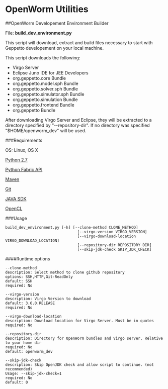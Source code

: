 OpenWorm Utilities
==================

##OpenWorm Developement Environment Builder

File: **build_dev_environment.py**

This script will download, extract and build files necessary to start with Geppetto developement on your local machine.

This script downloads the following:
- Virgo Server
- Eclipse Juno IDE for JEE Developers
- org.geppetto.core Bundle
- org.geppetto.model.sph Bundle
- org.geppetto.solver.sph Bundle
- org.geppetto.simulator.sph Bundle
- org.geppetto.simulation Bundle
- org.geppetto.frontend Bundle
- org.geppetto Bundle

After downloading Virgo Server and Eclipse, they will be extracted to a directory specified by "--repository-dir". If no directory was specified "$HOME/openworm_dev" will be used.

###Requirements


OS: Linux, OS X

[Python 2.7](http://python.org)

[Python Fabric API](http://docs.fabfile.org/en/1.6/)

[Maven](http://maven.apache.org/index.html)

[Git](http://git-scm.com/)

[JAVA SDK](http://www.oracle.com/technetwork/java/javase/downloads/index.html)

[OpenCL](http://www.khronos.org/opencl/)


###Usage
```
build_dev_environment.py [-h] [--clone-method CLONE_METHOD]
                                [--virgo-version VIRGO_VERSION]
                                [--virgo-download-location VIRGO_DOWNLOAD_LOCATION]
                                [--repository-dir REPOSITORY_DIR]
                                [--skip-jdk-check SKIP_JDK_CHECK]
```

####Runtime options
```
--clone-method
description: Select method to clone github repository
options: SSH,HTTP,Git-ReadOnly
default: SSH
required: No

--virgo-version
description: Virgo Version to download
default: 3.6.0.RELEASE
required: No

--virgo-download-location
description: Download location for Virgo Server. Must be in quotes
required: No

--repository-dir
description: Directory for OpenWorm bundles and Virgo server. Relative to your home dir
required: No
default: openworm_dev

--skip-jdk-check
description: Skip OpenJDK check and allow script to continue. (not recommended)
Usage: --skip-jdk-check=1
required: No
default: 0
```
